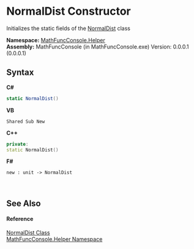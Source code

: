 # NormalDist Constructor 
 

Initializes the static fields of the <a href="71c199b8-1e1b-ed85-306c-d2f1b5959b85">NormalDist</a> class

**Namespace:**&nbsp;<a href="f9a8a21e-a3ba-4ebe-fd07-6ca1953f5cbf">MathFuncConsole.Helper</a><br />**Assembly:**&nbsp;MathFuncConsole (in MathFuncConsole.exe) Version: 0.0.0.1 (0.0.0.1)

## Syntax

**C#**<br />
``` C#
static NormalDist()
```

**VB**<br />
``` VB
Shared Sub New
```

**C++**<br />
``` C++
private:
static NormalDist()
```

**F#**<br />
``` F#
new : unit -> NormalDist
```

<br />

## See Also


#### Reference
<a href="71c199b8-1e1b-ed85-306c-d2f1b5959b85">NormalDist Class</a><br /><a href="f9a8a21e-a3ba-4ebe-fd07-6ca1953f5cbf">MathFuncConsole.Helper Namespace</a><br />